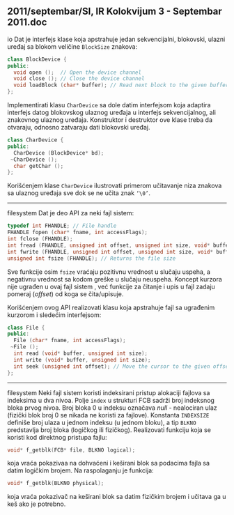 2011/septembar/SI, IR Kolokvijum 3 - Septembar 2011.doc
--------------------------------------------------------------------------------
io
Dat je interfejs klase koja apstrahuje jedan sekvencijalni, blokovski, ulazni uređaj sa blokom
veličine `BlockSize` znakova:
```cpp
class BlockDevice {
public:
  void open ();  // Open the device channel
  void close (); // Close the device channel
  void loadBlock (char* buffer); // Read next block to the given buffer
};
```
Implementirati klasu `CharDevice` sa dole datim interfejsom koja adaptira interfejs datog
blokovskog ulaznog uređaja u interfejs sekvencijalnog,  ali znakovnog ulaznog uređaja.
Konstruktor i destruktor ove klase treba da otvaraju, odnosno zatvaraju dati blokovski uređaj.
```cpp
class CharDevice {
public:
  CharDevice (BlockDevice* bd);
 ~CharDevice ();
  char getChar ();
};
```
Korišćenjem klase `CharDevice` ilustrovati primerom učitavanje niza znakova sa ulaznog
uređaja sve dok se ne učita znak `‘\0’`.

--------------------------------------------------------------------------------
filesystem
Dat je deo API za neki fajl sistem:
```cpp
typedef int FHANDLE; // File handle
FHANDLE fopen (char* fname, int accessFlags);
int fclose (FHANDLE);
int fread (FHANDLE, unsigned int offset, unsigned int size, void* buffer);
int fwrite (FHANDLE, unsigned int offset, unsigned int size, void* buffer);
unsigned int fsize (FHANDLE); // Returns the file size
```
Sve funkcije osim `fsize` vraćaju pozitivnu vrednost u slučaju uspeha, a negativnu vrednost sa
kodom greške u slučaju neuspeha. Koncept kurzora nije ugrađen u ovaj fajl sistem ,  već
funkcije za čitanje i upis u fajl zadaju pomeraj (*offset*) od koga se čita/upisuje.

Korišćenjem ovog API realizovati klasu koja apstrahuje fajl sa ugrađenim kurzorom i
sledećim interfejsom:
```cpp
class File {
public:
  File (char* fname, int accessFlags);
 ~File ();
  int read (void* buffer, unsigned int size);
  int write (void* buffer, unsigned int size);
  int seek (unsigned int offset); // Move the cursor to the given offset
};
```

--------------------------------------------------------------------------------
filesystem
Neki fajl sistem koristi indeksirani pristup alokaciji fajlova sa indeksima u dva nivoa. Polje
`index` u strukturi FCB sadrži broj indeksnog bloka prvog nivoa. Broj bloka 0 u indeksu
označava *null* - nealociran ulaz (fizički blok broj 0 se nikada ne koristi za fajlove). Konstanta
`INDEXSIZE` definiše broj ulaza u jednom indeksu (u jednom bloku), a tip `BLKNO` predstavlja
broj bloka (logičkog ili fizičkog).
Realizovati funkciju koja se koristi kod direktnog pristupa fajlu:
```cpp
void* f_getblk(FCB* file, BLKNO logical);
```
koja vraća pokazivaa na dohvaćeni i keširani blok sa podacima fajla sa datim logičkim
brojem. Na raspolaganju je funkcija:
```cpp
void* f_getblk(BLKNO physical);
```
koja vraća pokazivač na keširani blok sa datim fizičkim brojem i učitava ga u keš ako je
potrebno.
